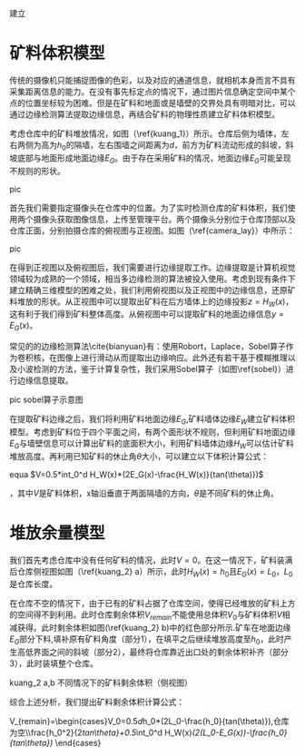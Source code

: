 建立

# 矿料体积模型
传统的摄像机只能捕捉图像的色彩，以及对应的通道信息，就相机本身而言不具有采集距离信息的能力。在没有事先标定点的情况下，通过图片信息确定空间中某个点的位置坐标较为困难。但是在矿料和地面或是墙壁的交界处具有明暗对比，可以通过边缘检测算法提取边缘信息，再结合矿料的物理性质建立矿料体积模型。

考虑仓库中的矿料堆放情况，如图（\ref{kuang_1}）所示。仓库后侧为墙体，左右两侧为高为$h_0$的隔墙，左右围墙之间距离为$d$，前方为矿料流动形成的斜坡，斜坡底部与地面形成地面边缘$E_G$。由于存在采用矿料的情况，地面边缘$E_G$可能呈现不规则的形状。

pic

首先我们需要指定摄像头在仓库中的位置。为了实时检测仓库的矿料体积，我们使用两个摄像头获取图像信息，上传至管理平台。两个摄像头分别位于仓库顶部以及仓库正面，分别拍摄仓库的俯视图与正视图。如图（\ref{camera_lay}）中所示：

pic

在得到正视图以及俯视图后，我们需要进行边缘提取工作。边缘提取是计算机视觉领域较为成熟的一个领域，相当多边缘检测的算法被投入使用。考虑到现有条件下建立精确三维模型的困难之处，我们利用俯视图以及正视图中的边缘信息，还原矿料堆放的形状。从正视图中可以提取出矿料在后方墙体上的边缘投影$z=H_W(x)$，这有利于我们得到矿料整体高度。从俯视图中可以提取矿料的地面边缘信息$y=E_G(x)$。

常见的的边缘检测算法\cite{bianyuan}有：使用Robort，Laplace，Sobel算子作为卷积核，在图像上进行滑动从而提取出边缘响应。此外还有若干基于模糊推理以及小波检测的方法，鉴于计算复杂性，我们采用Sobel算子（如图\ref{sobel}）进行边缘信息提取。

pic sobel算子示意图

在提取矿料边缘之后，我们将利用矿料地面边缘$E_G$,矿料墙体边缘$E_W$建立矿料体积模型。考虑到矿料位于四个平面之间，有两个面形状不规则，但利用矿料地面边缘$E_G$与墙壁信息可以计算出矿料的底面积大小，利用矿料墙体边缘$H_W$可以估计矿料堆放高度。再利用已知矿料的休止角$\theta$大小，可以建立以下体积计算公式：

equa
$V=0.5*int_0^d H_W(x)*(2E_G(x)-\frac{H_W(x)}{tan(\theta)})$

，其中$V$是矿料体积，x轴沿垂直于两面隔墙的方向，$\theta$是不同矿料的休止角。

# 堆放余量模型
我们首先考虑仓库中没有任何矿料的情况，此时$V=0$。在这一情况下，矿料装满后仓库侧视图如图（\ref{kuang_2} a）所示，此时$H_W(x)=h_0$且$E_G(x)=L_0$，$L_0$是仓库长度。

在仓库不空的情况下，由于已有的矿料占据了仓库空间，使得已经堆放的矿料上方的空间得不到利用。此时仓库剩余体积$V_{remain}$不能使用总体积$V_0$与矿料体积$V$相减获得。此时剩余体积如图(\ref{kuang_2} b)中的红色部分所示.矿车在地面边缘$E_G$部分下料,填补原有矿料角度（部分1），在填平之后继续堆放高度至$h_0$，此时产生高低界面之间的斜坡（部分2），最终将仓库靠近出口处的剩余体积补齐（部分3），此时装填整个仓库。

kuang_2 a,b
不同情况下的矿料剩余体积（侧视图）

综合上述分析，我们提出矿料剩余体积计算公式：

V_{remain}=\begin{cases}V_0=0.5*d*h_0*(2L_0-\frac{h_0}{tan(\theta)}),仓库为空\\\frac{h_0^2}{2*tan\theta}+0.5*int_0^d H_W(x)*(2(L_0-E_G(x))-\frac{h_0}{tan\theta})*
    \end{cases}






